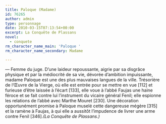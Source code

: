 ```yaml
---
title: Paloque (Madame)
id: 76265
author: admin
type: personnage
date: 2010-03-15T07:13:54+00:00
excerpt: La Conquête de Plassans
novel:
  - conquete
rm_character_name_main: 'Paloque '
rm_character_name_secondary: Madame

---
```

— Femme du juge. D&rsquo;une laideur repoussante, aigrie par sa disgrâce physique et par la médiocrité de sa vie, dévorée d&rsquo;ambition impuissante, madame Paloque est une des plus mauvaises langues de la ville. Trésorière de l&rsquo;Œuvre de la Vierge, où elle est entrée pour se mettre en vue [112] et furieuse d&rsquo;être laissée à l&rsquo;écart [133], elle voue à l&rsquo;abbé Faujas une haine féroce et se fait contre lui l&rsquo;instrument du vicaire général Fenil; elle espionne les relations de l&rsquo;abbé avec Marthe Mouret [230]. Une décoration opportunément promise à Paloque muselé cette dangereuse mégère [315] et la ramène à Faujas, à qui elle a aussitôt l&rsquo;impudence de livrer une arme contre Fenil [346]._(La Conquête de Plassans.)_